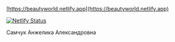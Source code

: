 [https://beautyworld.netlify.app](https://beautyworld.netlify.app)

[![Netlify Status](https://api.netlify.com/api/v1/badges/c1810faa-81b6-4fa6-8804-e73d701d6cec/deploy-status)](https://app.netlify.com/sites/beautyworld/deploys)

Самчук Анжелика Александровна
